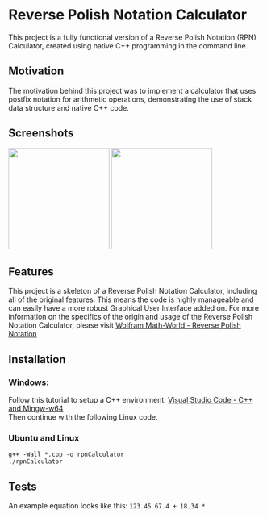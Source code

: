 # Reverse Polish Notation Calculator

This project is a fully functional version of a Reverse Polish Notation (RPN) Calculator, created using native C++ programming in the command line.

## Motivation

The motivation behind this project was to implement a calculator that uses postfix notation for arithmetic operations, demonstrating the use of stack data structure and native C++ code.

## Screenshots

<img src="https://github.com/carsonmagee/ProjectPortfolio/assets/24598567/cf8534a2-7a57-4473-b021-a4fcf04ac8e6" width="200" />
<img src="https://github.com/carsonmagee/ProjectPortfolio/assets/24598567/2d73c47c-2e06-4b85-ab9c-8689cc072784" width="200" />

## Features

This project is a skeleton of a Reverse Polish Notation Calculator, including all of the original features. This means the code is highly manageable and can easily have a more robust Graphical User Interface added on. For more information on the specifics of the origin and usage of the Reverse Polish Notation Calculator, please visit [Wolfram Math-World - Reverse Polish Notation]([https://code.visualstudio.com/docs/cpp/config-mingw](https://mathworld.wolfram.com/ReversePolishNotation.html)) 

## Installation

### Windows:

Follow this tutorial to setup a C++ environment: [Visual Studio Code - C++ and Mingw-w64](https://code.visualstudio.com/docs/cpp/config-mingw)  
Then continue with the following Linux code.

### Ubuntu and Linux

```
g++ -Wall *.cpp -o rpnCalculator
./rpnCalculator
```
## Tests

An example equation looks like this: `123.45 67.4 + 18.34 *`

